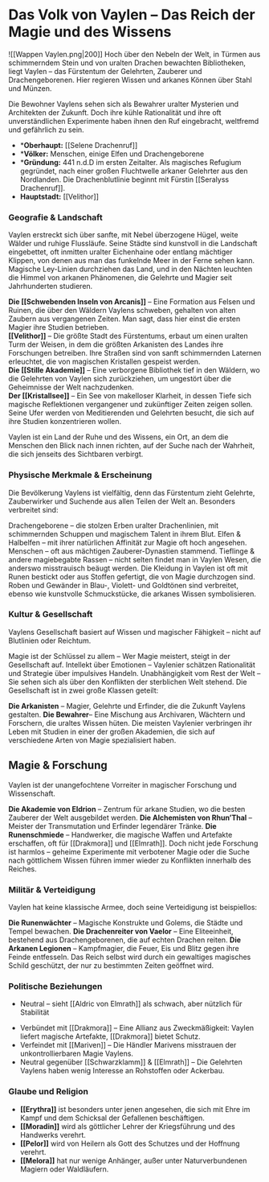 # Das Volk von Vaylen – Das Reich der Magie und des Wissens
![[Wappen Vaylen.png|200]]
Hoch über den Nebeln der Welt, in Türmen aus schimmerndem Stein und von uralten Drachen bewachten Bibliotheken, liegt Vaylen – das Fürstentum der Gelehrten, Zauberer und Drachengeborenen. Hier regieren Wissen und arkanes Können über Stahl und Münzen.

Die Bewohner Vaylens sehen sich als Bewahrer uralter Mysterien und Architekten der Zukunft. Doch ihre kühle Rationalität und ihre oft unverständlichen Experimente haben ihnen den Ruf eingebracht, weltfremd und gefährlich zu sein.

* ***Oberhaupt:** [[Selene Drachenruf]]
* ***Völker:** Menschen, einige Elfen und Drachengeborene
* ***Gründung:** 441 n.d.D im ersten Zeitalter. Als magisches Refugium gegründet, nach einer großen Fluchtwelle arkaner Gelehrter aus den Nordlanden. Die Drachenblutlinie beginnt mit Fürstin [[Seralyss Drachenruf]].
* **Hauptstadt:** [[Velithor]] 
### Geografie & Landschaft
Vaylen erstreckt sich über sanfte, mit Nebel überzogene Hügel, weite Wälder und ruhige Flussläufe. Seine Städte sind kunstvoll in die Landschaft eingebettet, oft inmitten uralter Eichenhaine oder entlang mächtiger Klippen, von denen aus man das funkelnde Meer in der Ferne sehen kann. Magische Ley-Linien durchziehen das Land, und in den Nächten leuchten die Himmel von arkanen Phänomenen, die Gelehrte und Magier seit Jahrhunderten studieren.

**Die [[Schwebenden Inseln von Arcanis]]** – Eine Formation aus Felsen und Ruinen, die über den Wäldern Vaylens schweben, gehalten von alten Zaubern aus vergangenen Zeiten. Man sagt, dass hier einst die ersten Magier ihre Studien betrieben.  
**[[Velithor]]** – Die größte Stadt des Fürstentums, erbaut um einen uralten Turm der Weisen, in dem die größten Arkanisten des Landes ihre Forschungen betreiben. Ihre Straßen sind von sanft schimmernden Laternen erleuchtet, die von magischen Kristallen gespeist werden.  
**Die [[Stille Akademie]]** – Eine verborgene Bibliothek tief in den Wäldern, wo die Gelehrten von Vaylen sich zurückziehen, um ungestört über die Geheimnisse der Welt nachzudenken.  
**Der [[Kristallsee]]** – Ein See von makelloser Klarheit, in dessen Tiefe sich magische Reflektionen vergangener und zukünftiger Zeiten zeigen sollen. Seine Ufer werden von Meditierenden und Gelehrten besucht, die sich auf ihre Studien konzentrieren wollen.

Vaylen ist ein Land der Ruhe und des Wissens, ein Ort, an dem die Menschen den Blick nach innen richten, auf der Suche nach der Wahrheit, die sich jenseits des Sichtbaren verbirgt.

### Physische Merkmale & Erscheinung
Die Bevölkerung Vaylens ist vielfältig, denn das Fürstentum zieht Gelehrte, Zauberwirker und Suchende aus allen Teilen der Welt an. Besonders verbreitet sind:

Drachengeborene – die stolzen Erben uralter Drachenlinien, mit schimmernden Schuppen und magischem Talent in ihrem Blut.
Elfen & Halbelfen – mit ihrer natürlichen Affinität zur Magie oft hoch angesehen.
Menschen – oft aus mächtigen Zauberer-Dynastien stammend.
Tieflinge & andere magiebegabte Rassen – nicht selten findet man in Vaylen Wesen, die anderswo misstrauisch beäugt werden.
Die Kleidung in Vaylen ist oft mit Runen bestickt oder aus Stoffen gefertigt, die von Magie durchzogen sind. Roben und Gewänder in Blau-, Violett- und Goldtönen sind verbreitet, ebenso wie kunstvolle Schmuckstücke, die arkanes Wissen symbolisieren.

### Kultur & Gesellschaft
Vaylens Gesellschaft basiert auf Wissen und magischer Fähigkeit – nicht auf Blutlinien oder Reichtum.

Magie ist der Schlüssel zu allem – Wer Magie meistert, steigt in der Gesellschaft auf.
Intellekt über Emotionen – Vaylenier schätzen Rationalität und Strategie über impulsives Handeln.
Unabhängigkeit vom Rest der Welt – Sie sehen sich als über den Konflikten der sterblichen Welt stehend.
Die Gesellschaft ist in zwei große Klassen geteilt:

**Die Arkanisten** – Magier, Gelehrte und Erfinder, die die Zukunft Vaylens gestalten.
**Die Bewahrer**– Eine Mischung aus Archivaren, Wächtern und Forschern, die uraltes Wissen hüten.
Die meisten Vaylenier verbringen ihr Leben mit Studien in einer der großen Akademien, die sich auf verschiedene Arten von Magie spezialisiert haben.

## Magie & Forschung
Vaylen ist der unangefochtene Vorreiter in magischer Forschung und Wissenschaft.

**Die Akademie von Eldrion** – Zentrum für arkane Studien, wo die besten Zauberer der Welt ausgebildet werden.
**Die Alchemisten von Rhun’Thal** – Meister der Transmutation und Erfinder legendärer Tränke.
**Die Runenschmiede** – Handwerker, die magische Waffen und Artefakte erschaffen, oft für [[Drakmora]] und [[Elmrath]].
Doch nicht jede Forschung ist harmlos – geheime Experimente mit verbotener Magie oder die Suche nach göttlichem Wissen führen immer wieder zu Konflikten innerhalb des Reiches.

### Militär & Verteidigung
Vaylen hat keine klassische Armee, doch seine Verteidigung ist beispiellos:

**Die Runenwächter** – Magische Konstrukte und Golems, die Städte und Tempel bewachen.
**Die Drachenreiter von Vaelor** – Eine Eliteeinheit, bestehend aus Drachengeborenen, die auf echten Drachen reiten.
**Die Arkanen Legionen** – Kampfmagier, die Feuer, Eis und Blitz gegen ihre Feinde entfesseln.
Das Reich selbst wird durch ein gewaltiges magisches Schild geschützt, der nur zu bestimmten Zeiten geöffnet wird.

### Politische Beziehungen
* Neutral – sieht [[Aldric von Elmrath]] als schwach, aber nützlich für Stabilität
- Verbündet mit [[Drakmora]] – Eine Allianz aus Zweckmäßigkeit: Vaylen liefert magische Artefakte, [[Drakmora]] bietet Schutz.
- Verfeindet mit [[Mariven]] – Die Händler Marivens misstrauen der unkontrollierbaren Magie Vaylens.
- Neutral gegenüber [[Schwarzklamm]]  & [[Elmrath]] – Die Gelehrten Vaylens haben wenig Interesse an Rohstoffen oder Ackerbau.
### Glaube und Religion
- **[[Erythra]]** ist besonders unter jenen angesehen, die sich mit Ehre im Kampf und dem Schicksal der Gefallenen beschäftigen.
- **[[Moradin]]** wird als göttlicher Lehrer der Kriegsführung und des Handwerks verehrt.
- **[[Pelor]]** wird von Heilern als Gott des Schutzes und der Hoffnung verehrt.
- **[[Melora]]** hat nur wenige Anhänger, außer unter Naturverbundenen Magiern oder Waldläufern.